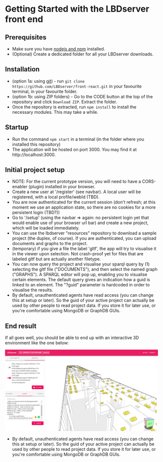 # Getting Started with the LBDserver front end 

## Prerequisites
* Make sure you have [nodejs and npm](https://nodejs.org/en/download/) installed.
* (Optional) Create a dedicated folder for all your LBDserver downloads.

## Installation
* (option 1a: using [git](https://git-scm.com/download)) - run `git clone https://github.com/LBDserver/front-react.git` in your favourite terminal, in your favourite folder.
* (option 1b: using ZIP folders) - Go to the CODE button at the top of the repository and click `Download ZIP`. Extract the folder.
* Once the repository is extracted, run `npm install` to install the necessary modules. This may take a while. 

## Startup
* Run the command `npm start` in a terminal (in the folder where you installed this repository)
* The application will be hosted on port 3000. You may find it at http://localhost:3000.

## Initial project setup
* NOTE: For the current prototype version, you will need to have a CORS-enabler (plugin) installed in your browser.
* Create a new user at '/register' (see navbar). A local user will be registered, with a local profile/webId (TBD).
* You are now authenticated for the current session (don't refresh; at this moment we use an application state, so there are no cookies for a more persistent login (TBD?))
* Go to '/setup' (using the navbar => again: no persistent login yet that would enable use of your browser url bar) and create a new project, which will be loaded immediately.
* You can use the lbdserver "resources" repository to download a sample project (the duplex, of course). If you are authenticated, you can upload documents and graphs to the project. 
* (temporary) if you give a file the label 'gltf', the app will try to visualise it in the viewer upon selection. Not crash-proof yet for files that are labeled gltf but are actually another filetype.
* You can now query the project and visualise your sparql query by (1) selecting the gltf file ("DOCUMENTS"), and then select the named graph ("GRAPHS"). A SPARQL editor will pop up, enabling you to visualise certain elements. The default query gives an indication how a guid is linked to an element. The "?guid" parameter is hardcoded in order to visualise the results.
* By default, unauthenticated agents have read access (you can change this at setup or later). So the guid of your active project can actually be used by other people to read project data. If you store it for later use, or you're comfortable using MongoDB or GraphDB GUIs. 

## End result
If all goes well, you should be able to end up with an interactive 3D environment like the one below:

![screenshot](img/screenshot.png "Screenshot of working interface for the TU Eindhoven Atlas building")

* By default, unauthenticated agents have read access (you can change this at setup or later). So the guid of your active project can actually be used by other people to read project data. If you store it for later use, or you're comfortable using MongoDB or GraphDB GUIs.

